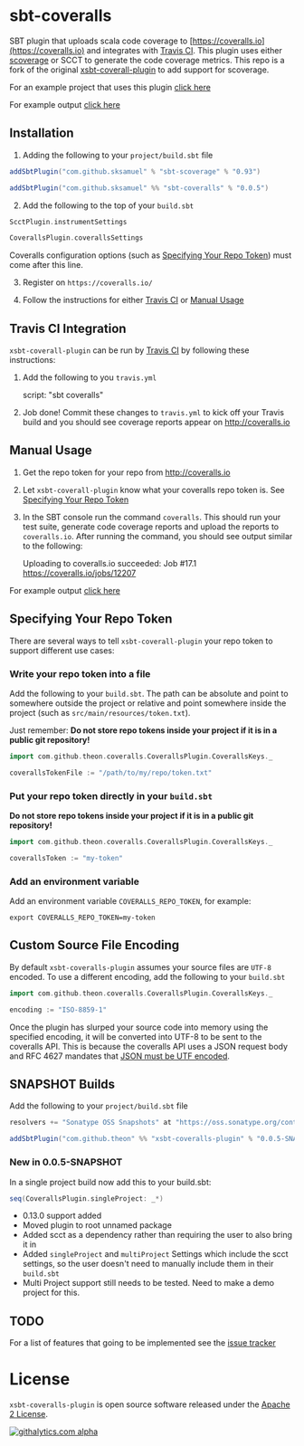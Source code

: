 # sbt-coveralls

SBT plugin that uploads scala code coverage to [https://coveralls.io](https://coveralls.io) and integrates with [Travis CI](#travis-ci-integration). This plugin uses either [scoverage](http://mtkopone.github.com/scoverage/) or SCCT to generate the code coverage metrics. This repo is a fork of the original [xsbt-coverall-plugin](https://github.com/theon/xsbt-coveralls-plugin) to add support for scoverage.

For an example project that uses this plugin [click here](https://github.com/scoverage/scoverage-samples)

For example output [click here](https://coveralls.io/r/scoverage/scoverage-samples)

## Installation

1) Adding the following to your `project/build.sbt` file

```scala
addSbtPlugin("com.github.sksamuel" % "sbt-scoverage" % "0.93")

addSbtPlugin("com.github.sksamuel" %% "sbt-coveralls" % "0.0.5")
```

2) Add the following to the top of your `build.sbt`

```scala
ScctPlugin.instrumentSettings

CoverallsPlugin.coverallsSettings
```

Coveralls configuration options (such as [Specifying Your Repo Token](#specifying-your-repo-token)) must come after this line.

3) Register on `https://coveralls.io/`

4) Follow the instructions for either [Travis CI](#travis-ci-integration) or [Manual Usage](#manual-usage)

## Travis CI Integration

`xsbt-coverall-plugin` can be run by [Travis CI](http://about.travis-ci.org/) by following these instructions:

1) Add the following to you `travis.yml`

    script: "sbt coveralls"

2) Job done! Commit these changes to `travis.yml` to kick off your Travis build and you should see coverage reports appear on http://coveralls.io

## Manual Usage

1)  Get the repo token for your repo from http://coveralls.io

1) Let `xsbt-coverall-plugin` know what your coveralls repo token is. See [Specifying Your Repo Token](#specifying-your-repo-token)

2) In the SBT console run the command `coveralls`. This should run your test suite, generate code coverage reports and upload the reports to `coveralls.io`. After running the command, you should see output similar to the following:

    Uploading to coveralls.io succeeded: Job #17.1
    https://coveralls.io/jobs/12207

For example output [click here](https://coveralls.io/builds/6727)

## Specifying Your Repo Token

There are several ways to tell `xsbt-coverall-plugin` your repo token to support different use cases:

### Write your repo token into a file 

Add the following to your `build.sbt`. The path can be absolute and point to somewhere outside the project or relative and point somewhere inside the project (such as `src/main/resources/token.txt`). 

Just remember: **Do not store repo tokens inside your project if it is in a public git repository!**

```scala
import com.github.theon.coveralls.CoverallsPlugin.CoverallsKeys._

coverallsTokenFile := "/path/to/my/repo/token.txt"
```

### Put your repo token directly in your `build.sbt`

**Do not store repo tokens inside your project if it is in a public git repository!**

```scala
import com.github.theon.coveralls.CoverallsPlugin.CoverallsKeys._

coverallsToken := "my-token"
```

### Add an environment variable

Add an environment variable `COVERALLS_REPO_TOKEN`, for example:

    export COVERALLS_REPO_TOKEN=my-token

## Custom Source File Encoding

By default `xsbt-coveralls-plugin` assumes your source files are `UTF-8` encoded. To use a different encoding, add the following to your `build.sbt`

```scala
import com.github.theon.coveralls.CoverallsPlugin.CoverallsKeys._

encoding := "ISO-8859-1"
```

Once the plugin has slurped your source code into memory using the specified encoding, it will be converted into UTF-8 to be sent to the coveralls API. This is because the coveralls API uses a JSON request body and RFC 4627 mandates that [JSON must be UTF encoded](http://tools.ietf.org/html/rfc4627#section-3).

## SNAPSHOT Builds

Add the following to your `project/build.sbt` file

```scala
resolvers += "Sonatype OSS Snapshots" at "https://oss.sonatype.org/content/repositories/snapshots"

addSbtPlugin("com.github.theon" %% "xsbt-coveralls-plugin" % "0.0.5-SNAPSHOT")
```

### New in 0.0.5-SNAPSHOT

In a single project build now add this to your build.sbt:

```scala
seq(CoverallsPlugin.singleProject: _*)
```

 * 0.13.0 support added
 * Moved plugin to root unnamed package
 * Added scct as a dependency rather than requiring the user to also bring it in
 * Added `singleProject` and `multiProject` Settings which include the scct settings, so the user doesn't need to manually include them in their `build.sbt`
  * Multi Project support still needs to be tested. Need to make a demo project for this.

## TODO

For a list of features that going to be implemented see the [issue tracker](https://github.com/theon/xsbt-coveralls-plugin/issues?labels=enhancement&page=1&state=open)

# License

`xsbt-coveralls-plugin` is open source software released under the [Apache 2 License](http://www.apache.org/licenses/LICENSE-2.0).

[![githalytics.com alpha](https://cruel-carlota.pagodabox.com/dcca8e4ca669f859be14ac3ffff4eddd "githalytics.com")](http://githalytics.com/theon/xsbt-coveralls-plugin)
